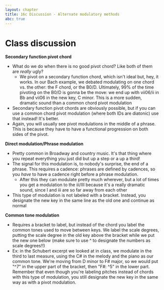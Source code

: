 ```yaml
---
layout: chapter
title: 16c Discussion - Alternate modulatory methods
abc: true
---
```


# Class discussion

**Secondary function pivot chord**
- What do we do when there is no good pivot chord? Like both of them are *really* ugly?
    - We pivot on a secondary function chord, which isn't ideal but, hey, it works. In our Bach example, we debated modulating on one chord vs. the other: the F chord, or the B0/D. Ultimately, 99% of the time pivoting on the B0/D is gonna be the move: we end up with vii06/ii in Bb and vii06 in the new key, C minor. This is a more sudden, dramatic sound than a common chord pivot modulation
- Secondary function pivot chords are obviously possible, but if you can use a common chord pivot modulation (where both IDs are diatonic) use that instead! It's better.
- Again, you will usually see pivot modulations in the middle of a phrase. This is because they have to have a functional progression on both sides of the pivot.

**Direct modulation/Phrase modulation**
- Pretty common in Broadway and country music. It's that thing where you repeat everything you just did but up a step or a up a third!
- The signal for this modulation is, to nobody's surprise, the end of a phrase. This requires a cadence: phrases are defined by cadences, so you *have* to have a cadence right before a phrase modulation.
    - After this they can modulate pretty much wherever, but a lot of times you get a modulation to the iii/III because it's a really dramatic sound, since I and iii are so far away from each other
- This type of modulation is not labeled with a bracket. Instead, you designate the new key in the same line as the old one and continue as normal

**Common tone modulation**
- Requires a bracket to label, but instead of the chord you label the common tones used to move between keys. We label the scale degrees, putting the scale degree in the old key above the bracket while we put the new one below (make sure to use ^ to designate the numbers as scale degrees!!)
- Ex: in the Schubert excerpt we looked at in class, we modulate in the third to last measure, using the C# in the melody and the piano as our common tone. We're moving from D minor to F# major, so we would put "^7" in the upper part of the bracket, then "F#: ^5" in the lower part. Remember that even though you're labeling pitches instead of chords with this type of modulation, you still designate the new key in the same way as with a pivot modulation.
